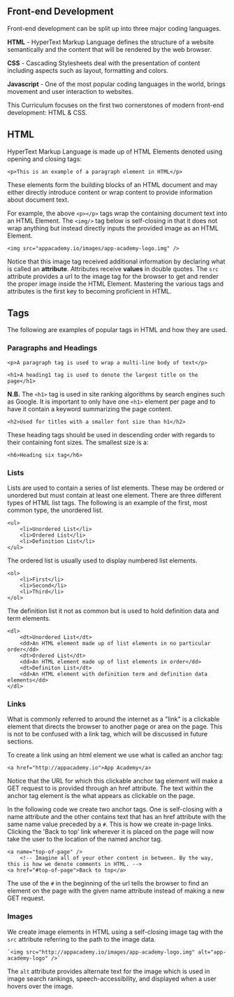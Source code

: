 
## Front-end Development

Front-end development can be split up into three major coding languages.

**HTML** - HyperText Markup Language defines the structure of a website semantically and the content that will be rendered by the web browser.

**CSS** - Cascading Stylesheets deal with the presentation of content including aspects such as layout, formatting and colors.

**Javascript** - One of the most popular coding languages in the world, brings movement and user interaction to websites.

This Curriculum focuses on the first two cornerstones of modern front-end development: HTML & CSS.

## HTML

HyperText Markup Language is made up of HTML Elements denoted using opening and closing tags:

    <p>This is an example of a paragraph element in HTML</p>

These elements form the building blocks of an HTML document and may either directly introduce content or wrap content to provide information about document text.

For example, the above `<p></p>` tags wrap the containing document text into an HTML Element. The `<img/>` tag below is self-closing in that it does not wrap anything but instead directly inputs the provided image as an HTML Element.

    <img src="appacademy.io/images/app-academy-logo.img" />

Notice that this image tag received additional information by declaring what is called an **attribute**. Attributes receive **values** in double quotes. The `src` attribute provides a url to the image tag for the browser to get and render the proper image inside the HTML Element. Mastering the various tags and attributes is the first key to becoming proficient in HTML.

## Tags

The following are examples of popular tags in HTML and how they are used.

### Paragraphs and Headings

    <p>A paragraph tag is used to wrap a multi-line body of text</p>

    <h1>A heading1 tag is used to denote the largest title on the page</h1>

**N.B.** The `<h1>` tag is used in site ranking algorithms by search engines such as Google. It is important to only have one `<h1>` element per page and to have it contain a keyword summarizing the page content.

    <h2>Used for titles with a smaller font size than h1</h2>

These heading tags should be used in descending order with regards to their containing font sizes. The smallest size is a:

    <h6>Heading six tag</h6>

### Lists

Lists are used to contain a series of list elements. These may be ordered or unordered but must contain at least one element. There are three different types of HTML list tags. The following is an example of the first, most common type, the unordered list.

    <ul>
        <li>Unordered List</li>
        <li>Ordered List</li>
        <li>Definition List</li>
    </ul>

The ordered list is usually used to display numbered list elements.

    <ol>
        <li>First</li>
        <li>Second</li>
        <li>Third</li>
    </ol>

The definition list it not as common but is used to hold definition data and term elements.

    <dl>
        <dt>Unordered List</dt>
        <dd>An HTML element made up of list elements in no particular order</dd>
        <dt>Ordered List</dt>
        <dd>An HTML element made up of list elements in order</dd>
        <dt>Definiton List</dt>
        <dd>An HTML element with definition term and definition data elements</dd>
    </dl>

### Links

What is commonly referred to around the internet as a "link" is a clickable element that directs the browser to another page or area on the page. This is not to be confused with a link tag, which will be discussed in future sections.

To create a link using an html element we use what is called an anchor tag:

    <a href="http://appacademy.io">App Academy</a>

Notice that the URL for which this clickable anchor tag element will make a GET request to is provided through an href attribute. The text within the anchor tag element is the what appears as clickable on the page.

In the following code we create two anchor tags. One is self-closing with a name attribute and the other contains text that has an href attribute with the same name value preceded by a `#`. This is how we create in-page links. Clicking the 'Back to top' link wherever it is placed on the page will now take the user to the location of the named anchor tag.

    <a name="top-of-page" />
        <!-- Imagine all of your other content in between. By the way, this is how we denote comments in HTML. -->
    <a href="#top-of-page">Back to top</a> 

The use of the `#` in the beginning of the url tells the browser to find an element on the page with the given name attribute instead of making a new GET request.

### Images

We create image elements in HTML using a self-closing image tag with the `src` attribute referring to the path to the image data.

    `<img src="http://appacademy.io/images/app-academy-logo.img" alt="app-academy-logo" />`

The `alt` attribute provides alternate text for the image which is used in image search rankings, speech-accessibility, and displayed when a user hovers over the image.
